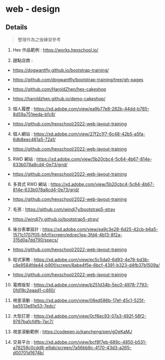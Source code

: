 # web - design

## Details

> 整理作為之後練習參考

1. Hex 作品範例 : https://works.hexschool.io/

2. 甜點店商 : 

- https://dogwantfly.github.io/bootstrap-training/

- https://github.com/dogwantfly/bootstrap-training/tree/gh-pages

- https://github.com/HaroldZhen/hex-cakeshop

- https://haroldzhen.github.io/demo-cakeshop/

3. 個人履歷 : https://xd.adobe.com/view/ea9b77e8-282b-44dd-b785-8d59a751eeda-bfc8/

- https://github.com/hexschool/2022-web-layout-training

4. 個人網站 : https://xd.adobe.com/view/27f2c1f7-6c48-42b5-a5fa-6db8eec461a5-72a1/

- https://github.com/hexschool/2022-web-layout-training

5. RWD 網站 : https://xd.adobe.com/view/5b20cbc4-5c64-4b67-814e-633b078a8cd4-0e73/grid/

- https://github.com/hexschool/2022-web-layout-training

6. 多頁式 RWD 網站 : https://xd.adobe.com/view/5b20cbc4-5c64-4b67-814e-633b078a8cd4-0e73/grid/

- https://github.com/hexschool/2022-web-layout-training

7. 毛孩 : https://github.com/windj7y/bootstrap5-stray

- https://windj7y.github.io/bootstrap5-stray/

8. 後台表單設計 : https://xd.adobe.com/view/ea9c3e28-6d25-42cb-b6a5-1571c1707f05-bfcf/screen/edcec1ea-3fd4-4b13-8f2a-315d0a7dd790/specs/

- https://github.com/hexschool/2022-web-layout-training

9. 程式家教 : https://xd.adobe.com/view/ec5c5da0-6d93-4e78-bd3b-c8e9584fde44-b90f/screen/8abe4f5e-6bcf-4391-b323-d4fb37b1509a/

- https://github.com/hexschool/2022-web-layout-training

10. 電商版型 : https://xd.adobe.com/view/b251d34b-5ec0-4978-7793-0fd19c2eaad1-c460/

11. 視差滾動 : https://xd.adobe.com/view/08ed586b-17ef-45c1-525f-be5513e81e53-7edc/

12. 大型訂房 : https://xd.adobe.com/view/0cf6ec93-07a3-492f-58f2-9767ba1cfdfb-7ac7/

13. 視差滾動範例 : https://codepen.io/kancheng/pen/gOeKaMJ

14. 交易平台 : https://xd.adobe.com/view/bcf8f7eb-689c-4850-b531-a78259c0cdd8-e9ab/screen/7a56bb8c-4170-43d3-a265-d00701d1674b/



